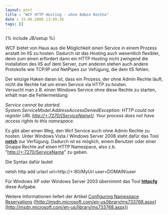 ```yaml
---
layout: post
title : "WCF HTTP Hosting - ohne Admin Rechte"
date : 15.06.2008 13:49:36
tags: []
---
```

{% include JB/setup %}

WCF bietet von Haus aus die Möglichkeit einen Service in einem Prozess anstatt im IIS zu hosten. Dadurch ist das Hosting auch wesentlich flexibler, denn zum einen erfordert dann ein HTTP Hosting nicht zwingend die Installation des IIS auf dem Server, zum anderen stehen auch andere Protokolle wie TCP/IP und NetPipes zur Vefügung, die dem IIS fehlen.

Der einzige Haken daran ist, dass ein Prozess, der ohne Admin Rechte läuft, nicht die Rechte hat um einen Service via HTTP zu hosten.   
Versucht man z.B. einen Windows Service ohne diese Rechte zu starten, erhält man die Fehlermeldung:

*Service cannot be started. System.ServiceModel.AddressAccessDeniedException: HTTP could not register URL *[*http://+:7270/[ServiceName]/*](http://+:7270/[ServiceName]/)*. Your process does not have access rights to this namespace.*

Es gibt aber einen Weg, den Wcf Service auch ohne Admin Rechte zu hosten. Unter Windows Vista / Windows Server 2008 steht dafür das Tool **<u>netsh</u>** zur Verfügung. Dadurch ist es möglich, einem Benutzer oder einer Gruppe Rechte auf einen HTTP Namespace, also z.b. "[http://+:7270/ServiceName](http://+:7270/ServiceName)" zu geben.

Die Syntax dafür lautet

netsh http add urlacl url=http://+:80/MyUri user=DOMAIN\user

Für Windows XP oder Windows Server 2003 übernimmt das Tool **<u>httpcfg</u>** diese Aufgabe.

Weitere Informationen liefert der Artikel [Configuring Namespace Reservations](http://msdn.microsoft.com/en-us/library/ms733768.aspx) ([http://msdn.microsoft.com/en-us/library/ms733768.aspx](http://msdn.microsoft.com/en-us/library/ms733768.aspx))
